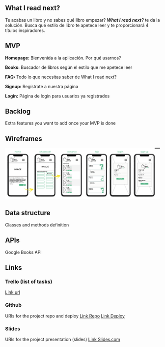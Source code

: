 ## What I read next?

Te acabas un libro y no sabes qué libro empezar? ***What I read next?*** te da la solución. Busca qué estilo de libro te apetece leer y te proporcionará 4 títulos inspiradores.


## MVP

**Homepage:** Bienvenida a la aplicación. Por qué usarnos?

**Books:** Buscador de libros según el estilo que me apetece leer

**FAQ:** Todo lo que necesitas saber de What I read next?

**Signup:** Regístrate a nuestra página

**Login:** Página de login para usuarios ya registrados


## Backlog    

Extra features you want to add once your MVP is done

## Wireframes    

![](/wireframes/wireframes-m1.png)




## Data structure

Classes and methods definition


## APIs

Google Books API


## Links


### Trello (list of tasks)

[Link url](https://trello.com/b/tQgfarKQ/proyecto-1)


### Github

URls for the project repo and deploy
[Link Repo](http://github.com)
[Link Deploy](http://github.com)


### Slides

URls for the project presentation (slides)
[Link Slides.com](http://slides.com)